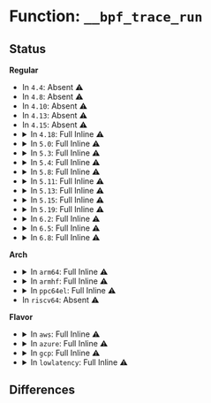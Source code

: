 # Function: <code>__bpf_trace_run</code>

## Status
<b>Regular</b>
<ul>
<li>
In <code>4.4</code>: Absent ⚠️
</li>
<li>
In <code>4.8</code>: Absent ⚠️
</li>
<li>
In <code>4.10</code>: Absent ⚠️
</li>
<li>
In <code>4.13</code>: Absent ⚠️
</li>
<li>
In <code>4.15</code>: Absent ⚠️
</li>
<li>
<details>
<summary>In <code>4.18</code>: Full Inline ⚠️</summary>

**Collision:** Unique Static

**Inline:** Full

**Transformation:** False

**Instances:**

```
In kernel/trace/bpf_trace.c (ffffffff811a4c63)
Location: kernel/trace/bpf_trace.c:1092
Inline: True
Inline callers:
  - kernel/trace/bpf_trace.c:bpf_trace_run12
  - kernel/trace/bpf_trace.c:bpf_trace_run11
  - kernel/trace/bpf_trace.c:bpf_trace_run10
  - kernel/trace/bpf_trace.c:bpf_trace_run9
  - kernel/trace/bpf_trace.c:bpf_trace_run8
  - kernel/trace/bpf_trace.c:bpf_trace_run7
  - kernel/trace/bpf_trace.c:bpf_trace_run6
  - kernel/trace/bpf_trace.c:bpf_trace_run5
  - kernel/trace/bpf_trace.c:bpf_trace_run4
  - kernel/trace/bpf_trace.c:bpf_trace_run3
  - kernel/trace/bpf_trace.c:bpf_trace_run2
  - kernel/trace/bpf_trace.c:bpf_trace_run1
```
</details>
</li>
<li>
<details>
<summary>In <code>5.0</code>: Full Inline ⚠️</summary>

**Collision:** Unique Static

**Inline:** Full

**Transformation:** False

**Instances:**

```
In kernel/trace/bpf_trace.c (ffffffff811b2d33)
Location: kernel/trace/bpf_trace.c:1137
Inline: True
Inline callers:
  - kernel/trace/bpf_trace.c:bpf_trace_run12
  - kernel/trace/bpf_trace.c:bpf_trace_run11
  - kernel/trace/bpf_trace.c:bpf_trace_run10
  - kernel/trace/bpf_trace.c:bpf_trace_run9
  - kernel/trace/bpf_trace.c:bpf_trace_run8
  - kernel/trace/bpf_trace.c:bpf_trace_run7
  - kernel/trace/bpf_trace.c:bpf_trace_run6
  - kernel/trace/bpf_trace.c:bpf_trace_run5
  - kernel/trace/bpf_trace.c:bpf_trace_run4
  - kernel/trace/bpf_trace.c:bpf_trace_run3
  - kernel/trace/bpf_trace.c:bpf_trace_run2
  - kernel/trace/bpf_trace.c:bpf_trace_run1
```
</details>
</li>
<li>
<details>
<summary>In <code>5.3</code>: Full Inline ⚠️</summary>

**Collision:** Unique Static

**Inline:** Full

**Transformation:** False

**Instances:**

```
In kernel/trace/bpf_trace.c (ffffffff811c19f9)
Location: kernel/trace/bpf_trace.c:1306
Inline: True
Inline callers:
  - kernel/trace/bpf_trace.c:bpf_trace_run12
  - kernel/trace/bpf_trace.c:bpf_trace_run11
  - kernel/trace/bpf_trace.c:bpf_trace_run10
  - kernel/trace/bpf_trace.c:bpf_trace_run9
  - kernel/trace/bpf_trace.c:bpf_trace_run8
  - kernel/trace/bpf_trace.c:bpf_trace_run7
  - kernel/trace/bpf_trace.c:bpf_trace_run6
  - kernel/trace/bpf_trace.c:bpf_trace_run5
  - kernel/trace/bpf_trace.c:bpf_trace_run4
  - kernel/trace/bpf_trace.c:bpf_trace_run3
  - kernel/trace/bpf_trace.c:bpf_trace_run2
  - kernel/trace/bpf_trace.c:bpf_trace_run1
```
</details>
</li>
<li>
<details>
<summary>In <code>5.4</code>: Full Inline ⚠️</summary>

**Collision:** Unique Static

**Inline:** Full

**Transformation:** False

**Instances:**

```
In kernel/trace/bpf_trace.c (ffffffff811cd1a9)
Location: kernel/trace/bpf_trace.c:1330
Inline: True
Inline callers:
  - kernel/trace/bpf_trace.c:bpf_trace_run12
  - kernel/trace/bpf_trace.c:bpf_trace_run11
  - kernel/trace/bpf_trace.c:bpf_trace_run10
  - kernel/trace/bpf_trace.c:bpf_trace_run9
  - kernel/trace/bpf_trace.c:bpf_trace_run8
  - kernel/trace/bpf_trace.c:bpf_trace_run7
  - kernel/trace/bpf_trace.c:bpf_trace_run6
  - kernel/trace/bpf_trace.c:bpf_trace_run5
  - kernel/trace/bpf_trace.c:bpf_trace_run4
  - kernel/trace/bpf_trace.c:bpf_trace_run3
  - kernel/trace/bpf_trace.c:bpf_trace_run2
  - kernel/trace/bpf_trace.c:bpf_trace_run1
```
</details>
</li>
<li>
<details>
<summary>In <code>5.8</code>: Full Inline ⚠️</summary>

**Collision:** Unique Static

**Inline:** Full

**Transformation:** False

**Instances:**

```
In kernel/trace/bpf_trace.c (ffffffff811e8b39)
Location: kernel/trace/bpf_trace.c:1825
Inline: True
Inline callers:
  - kernel/trace/bpf_trace.c:bpf_trace_run12
  - kernel/trace/bpf_trace.c:bpf_trace_run11
  - kernel/trace/bpf_trace.c:bpf_trace_run10
  - kernel/trace/bpf_trace.c:bpf_trace_run9
  - kernel/trace/bpf_trace.c:bpf_trace_run8
  - kernel/trace/bpf_trace.c:bpf_trace_run7
  - kernel/trace/bpf_trace.c:bpf_trace_run6
  - kernel/trace/bpf_trace.c:bpf_trace_run5
  - kernel/trace/bpf_trace.c:bpf_trace_run4
  - kernel/trace/bpf_trace.c:bpf_trace_run3
  - kernel/trace/bpf_trace.c:bpf_trace_run2
  - kernel/trace/bpf_trace.c:bpf_trace_run1
```
</details>
</li>
<li>
<details>
<summary>In <code>5.11</code>: Full Inline ⚠️</summary>

**Collision:** Unique Static

**Inline:** Full

**Transformation:** False

**Instances:**

```
In kernel/trace/bpf_trace.c (ffffffff811e5f39)
Location: kernel/trace/bpf_trace.c:2081
Inline: True
Inline callers:
  - kernel/trace/bpf_trace.c:bpf_trace_run12
  - kernel/trace/bpf_trace.c:bpf_trace_run11
  - kernel/trace/bpf_trace.c:bpf_trace_run10
  - kernel/trace/bpf_trace.c:bpf_trace_run9
  - kernel/trace/bpf_trace.c:bpf_trace_run8
  - kernel/trace/bpf_trace.c:bpf_trace_run7
  - kernel/trace/bpf_trace.c:bpf_trace_run6
  - kernel/trace/bpf_trace.c:bpf_trace_run5
  - kernel/trace/bpf_trace.c:bpf_trace_run4
  - kernel/trace/bpf_trace.c:bpf_trace_run3
  - kernel/trace/bpf_trace.c:bpf_trace_run2
  - kernel/trace/bpf_trace.c:bpf_trace_run1
```
</details>
</li>
<li>
<details>
<summary>In <code>5.13</code>: Full Inline ⚠️</summary>

**Collision:** Unique Static

**Inline:** Full

**Transformation:** False

**Instances:**

```
In kernel/trace/bpf_trace.c (ffffffff811e7619)
Location: kernel/trace/bpf_trace.c:1777
Inline: True
Inline callers:
  - kernel/trace/bpf_trace.c:bpf_trace_run12
  - kernel/trace/bpf_trace.c:bpf_trace_run11
  - kernel/trace/bpf_trace.c:bpf_trace_run10
  - kernel/trace/bpf_trace.c:bpf_trace_run9
  - kernel/trace/bpf_trace.c:bpf_trace_run8
  - kernel/trace/bpf_trace.c:bpf_trace_run7
  - kernel/trace/bpf_trace.c:bpf_trace_run6
  - kernel/trace/bpf_trace.c:bpf_trace_run5
  - kernel/trace/bpf_trace.c:bpf_trace_run4
  - kernel/trace/bpf_trace.c:bpf_trace_run3
  - kernel/trace/bpf_trace.c:bpf_trace_run2
  - kernel/trace/bpf_trace.c:bpf_trace_run1
```
</details>
</li>
<li>
<details>
<summary>In <code>5.15</code>: Full Inline ⚠️</summary>

**Collision:** Unique Static

**Inline:** Full

**Transformation:** False

**Instances:**

```
In kernel/trace/bpf_trace.c (ffffffff81218299)
Location: kernel/trace/bpf_trace.c:1861
Inline: True
Inline callers:
  - kernel/trace/bpf_trace.c:bpf_trace_run12
  - kernel/trace/bpf_trace.c:bpf_trace_run11
  - kernel/trace/bpf_trace.c:bpf_trace_run10
  - kernel/trace/bpf_trace.c:bpf_trace_run9
  - kernel/trace/bpf_trace.c:bpf_trace_run8
  - kernel/trace/bpf_trace.c:bpf_trace_run7
  - kernel/trace/bpf_trace.c:bpf_trace_run6
  - kernel/trace/bpf_trace.c:bpf_trace_run5
  - kernel/trace/bpf_trace.c:bpf_trace_run4
  - kernel/trace/bpf_trace.c:bpf_trace_run3
  - kernel/trace/bpf_trace.c:bpf_trace_run2
  - kernel/trace/bpf_trace.c:bpf_trace_run1
```
</details>
</li>
<li>
<details>
<summary>In <code>5.19</code>: Full Inline ⚠️</summary>

**Collision:** Unique Static

**Inline:** Full

**Transformation:** False

**Instances:**

```
In kernel/trace/bpf_trace.c (ffffffff81257b19)
Location: kernel/trace/bpf_trace.c:2042
Inline: True
Inline callers:
  - kernel/trace/bpf_trace.c:bpf_trace_run12
  - kernel/trace/bpf_trace.c:bpf_trace_run11
  - kernel/trace/bpf_trace.c:bpf_trace_run10
  - kernel/trace/bpf_trace.c:bpf_trace_run9
  - kernel/trace/bpf_trace.c:bpf_trace_run8
  - kernel/trace/bpf_trace.c:bpf_trace_run7
  - kernel/trace/bpf_trace.c:bpf_trace_run6
  - kernel/trace/bpf_trace.c:bpf_trace_run5
  - kernel/trace/bpf_trace.c:bpf_trace_run4
  - kernel/trace/bpf_trace.c:bpf_trace_run3
  - kernel/trace/bpf_trace.c:bpf_trace_run2
  - kernel/trace/bpf_trace.c:bpf_trace_run1
```
</details>
</li>
<li>
<details>
<summary>In <code>6.2</code>: Full Inline ⚠️</summary>

**Collision:** Unique Static

**Inline:** Full

**Transformation:** False

**Instances:**

```
In kernel/trace/bpf_trace.c (ffffffff812a65af)
Location: kernel/trace/bpf_trace.c:2259
Inline: True
Inline callers:
  - kernel/trace/bpf_trace.c:bpf_trace_run12
  - kernel/trace/bpf_trace.c:bpf_trace_run11
  - kernel/trace/bpf_trace.c:bpf_trace_run10
  - kernel/trace/bpf_trace.c:bpf_trace_run9
  - kernel/trace/bpf_trace.c:bpf_trace_run8
  - kernel/trace/bpf_trace.c:bpf_trace_run7
  - kernel/trace/bpf_trace.c:bpf_trace_run6
  - kernel/trace/bpf_trace.c:bpf_trace_run5
  - kernel/trace/bpf_trace.c:bpf_trace_run4
  - kernel/trace/bpf_trace.c:bpf_trace_run3
  - kernel/trace/bpf_trace.c:bpf_trace_run2
  - kernel/trace/bpf_trace.c:bpf_trace_run1
```
</details>
</li>
<li>
<details>
<summary>In <code>6.5</code>: Full Inline ⚠️</summary>

**Collision:** Unique Static

**Inline:** Full

**Transformation:** False

**Instances:**

```
In kernel/trace/bpf_trace.c (ffffffff812c87af)
Location: kernel/trace/bpf_trace.c:2268
Inline: True
Inline callers:
  - kernel/trace/bpf_trace.c:bpf_trace_run12
  - kernel/trace/bpf_trace.c:bpf_trace_run11
  - kernel/trace/bpf_trace.c:bpf_trace_run10
  - kernel/trace/bpf_trace.c:bpf_trace_run9
  - kernel/trace/bpf_trace.c:bpf_trace_run8
  - kernel/trace/bpf_trace.c:bpf_trace_run7
  - kernel/trace/bpf_trace.c:bpf_trace_run6
  - kernel/trace/bpf_trace.c:bpf_trace_run5
  - kernel/trace/bpf_trace.c:bpf_trace_run4
  - kernel/trace/bpf_trace.c:bpf_trace_run3
  - kernel/trace/bpf_trace.c:bpf_trace_run2
  - kernel/trace/bpf_trace.c:bpf_trace_run1
```
</details>
</li>
<li>
<details>
<summary>In <code>6.8</code>: Full Inline ⚠️</summary>

**Collision:** Unique Static

**Inline:** Full

**Transformation:** False

**Instances:**

```
In kernel/trace/bpf_trace.c (ffffffff812e6d6f)
Location: kernel/trace/bpf_trace.c:2373
Inline: True
Inline callers:
  - kernel/trace/bpf_trace.c:bpf_trace_run12
  - kernel/trace/bpf_trace.c:bpf_trace_run11
  - kernel/trace/bpf_trace.c:bpf_trace_run10
  - kernel/trace/bpf_trace.c:bpf_trace_run9
  - kernel/trace/bpf_trace.c:bpf_trace_run8
  - kernel/trace/bpf_trace.c:bpf_trace_run7
  - kernel/trace/bpf_trace.c:bpf_trace_run6
  - kernel/trace/bpf_trace.c:bpf_trace_run5
  - kernel/trace/bpf_trace.c:bpf_trace_run4
  - kernel/trace/bpf_trace.c:bpf_trace_run3
  - kernel/trace/bpf_trace.c:bpf_trace_run2
  - kernel/trace/bpf_trace.c:bpf_trace_run1
```
</details>
</li>
</ul>
<b>Arch</b>
<ul>
<li>
<details>
<summary>In <code>arm64</code>: Full Inline ⚠️</summary>

**Collision:** Unique Static

**Inline:** Full

**Transformation:** False

**Instances:**

```
In kernel/trace/bpf_trace.c (ffff80001024c62c)
Location: kernel/trace/bpf_trace.c:1330
Inline: True
Inline callers:
  - kernel/trace/bpf_trace.c:bpf_trace_run12
  - kernel/trace/bpf_trace.c:bpf_trace_run11
  - kernel/trace/bpf_trace.c:bpf_trace_run10
  - kernel/trace/bpf_trace.c:bpf_trace_run9
  - kernel/trace/bpf_trace.c:bpf_trace_run8
  - kernel/trace/bpf_trace.c:bpf_trace_run7
  - kernel/trace/bpf_trace.c:bpf_trace_run6
  - kernel/trace/bpf_trace.c:bpf_trace_run5
  - kernel/trace/bpf_trace.c:bpf_trace_run4
  - kernel/trace/bpf_trace.c:bpf_trace_run3
  - kernel/trace/bpf_trace.c:bpf_trace_run2
  - kernel/trace/bpf_trace.c:bpf_trace_run1
```
</details>
</li>
<li>
<details>
<summary>In <code>armhf</code>: Full Inline ⚠️</summary>

**Collision:** Unique Static

**Inline:** Full

**Transformation:** False

**Instances:**

```
In kernel/trace/bpf_trace.c (c047f9c0)
Location: kernel/trace/bpf_trace.c:1330
Inline: True
Inline callers:
  - kernel/trace/bpf_trace.c:bpf_trace_run12
  - kernel/trace/bpf_trace.c:bpf_trace_run11
  - kernel/trace/bpf_trace.c:bpf_trace_run10
  - kernel/trace/bpf_trace.c:bpf_trace_run9
  - kernel/trace/bpf_trace.c:bpf_trace_run8
  - kernel/trace/bpf_trace.c:bpf_trace_run7
  - kernel/trace/bpf_trace.c:bpf_trace_run6
  - kernel/trace/bpf_trace.c:bpf_trace_run5
  - kernel/trace/bpf_trace.c:bpf_trace_run4
  - kernel/trace/bpf_trace.c:bpf_trace_run3
  - kernel/trace/bpf_trace.c:bpf_trace_run2
  - kernel/trace/bpf_trace.c:bpf_trace_run1
```
</details>
</li>
<li>
<details>
<summary>In <code>ppc64el</code>: Full Inline ⚠️</summary>

**Collision:** Unique Static

**Inline:** Full

**Transformation:** False

**Instances:**

```
In kernel/trace/bpf_trace.c (c0000000002e8664)
Location: kernel/trace/bpf_trace.c:1330
Inline: True
Inline callers:
  - kernel/trace/bpf_trace.c:bpf_trace_run12
  - kernel/trace/bpf_trace.c:bpf_trace_run11
  - kernel/trace/bpf_trace.c:bpf_trace_run10
  - kernel/trace/bpf_trace.c:bpf_trace_run9
  - kernel/trace/bpf_trace.c:bpf_trace_run8
  - kernel/trace/bpf_trace.c:bpf_trace_run7
  - kernel/trace/bpf_trace.c:bpf_trace_run6
  - kernel/trace/bpf_trace.c:bpf_trace_run5
  - kernel/trace/bpf_trace.c:bpf_trace_run4
  - kernel/trace/bpf_trace.c:bpf_trace_run3
  - kernel/trace/bpf_trace.c:bpf_trace_run2
  - kernel/trace/bpf_trace.c:bpf_trace_run1
```
</details>
</li>
<li>
In <code>riscv64</code>: Absent ⚠️
</li>
</ul>
<b>Flavor</b>
<ul>
<li>
<details>
<summary>In <code>aws</code>: Full Inline ⚠️</summary>

**Collision:** Unique Static

**Inline:** Full

**Transformation:** False

**Instances:**

```
In kernel/trace/bpf_trace.c (ffffffff811c57c9)
Location: kernel/trace/bpf_trace.c:1330
Inline: True
Inline callers:
  - kernel/trace/bpf_trace.c:bpf_trace_run12
  - kernel/trace/bpf_trace.c:bpf_trace_run11
  - kernel/trace/bpf_trace.c:bpf_trace_run10
  - kernel/trace/bpf_trace.c:bpf_trace_run9
  - kernel/trace/bpf_trace.c:bpf_trace_run8
  - kernel/trace/bpf_trace.c:bpf_trace_run7
  - kernel/trace/bpf_trace.c:bpf_trace_run6
  - kernel/trace/bpf_trace.c:bpf_trace_run5
  - kernel/trace/bpf_trace.c:bpf_trace_run4
  - kernel/trace/bpf_trace.c:bpf_trace_run3
  - kernel/trace/bpf_trace.c:bpf_trace_run2
  - kernel/trace/bpf_trace.c:bpf_trace_run1
```
</details>
</li>
<li>
<details>
<summary>In <code>azure</code>: Full Inline ⚠️</summary>

**Collision:** Unique Static

**Inline:** Full

**Transformation:** False

**Instances:**

```
In kernel/trace/bpf_trace.c (ffffffff811b85a9)
Location: kernel/trace/bpf_trace.c:1330
Inline: True
Inline callers:
  - kernel/trace/bpf_trace.c:bpf_trace_run12
  - kernel/trace/bpf_trace.c:bpf_trace_run11
  - kernel/trace/bpf_trace.c:bpf_trace_run10
  - kernel/trace/bpf_trace.c:bpf_trace_run9
  - kernel/trace/bpf_trace.c:bpf_trace_run8
  - kernel/trace/bpf_trace.c:bpf_trace_run7
  - kernel/trace/bpf_trace.c:bpf_trace_run6
  - kernel/trace/bpf_trace.c:bpf_trace_run5
  - kernel/trace/bpf_trace.c:bpf_trace_run4
  - kernel/trace/bpf_trace.c:bpf_trace_run3
  - kernel/trace/bpf_trace.c:bpf_trace_run2
  - kernel/trace/bpf_trace.c:bpf_trace_run1
```
</details>
</li>
<li>
<details>
<summary>In <code>gcp</code>: Full Inline ⚠️</summary>

**Collision:** Unique Static

**Inline:** Full

**Transformation:** False

**Instances:**

```
In kernel/trace/bpf_trace.c (ffffffff811c3599)
Location: kernel/trace/bpf_trace.c:1330
Inline: True
Inline callers:
  - kernel/trace/bpf_trace.c:bpf_trace_run12
  - kernel/trace/bpf_trace.c:bpf_trace_run11
  - kernel/trace/bpf_trace.c:bpf_trace_run10
  - kernel/trace/bpf_trace.c:bpf_trace_run9
  - kernel/trace/bpf_trace.c:bpf_trace_run8
  - kernel/trace/bpf_trace.c:bpf_trace_run7
  - kernel/trace/bpf_trace.c:bpf_trace_run6
  - kernel/trace/bpf_trace.c:bpf_trace_run5
  - kernel/trace/bpf_trace.c:bpf_trace_run4
  - kernel/trace/bpf_trace.c:bpf_trace_run3
  - kernel/trace/bpf_trace.c:bpf_trace_run2
  - kernel/trace/bpf_trace.c:bpf_trace_run1
```
</details>
</li>
<li>
<details>
<summary>In <code>lowlatency</code>: Full Inline ⚠️</summary>

**Collision:** Unique Static

**Inline:** Full

**Transformation:** False

**Instances:**

```
In kernel/trace/bpf_trace.c (ffffffff811d0e59)
Location: kernel/trace/bpf_trace.c:1330
Inline: True
Inline callers:
  - kernel/trace/bpf_trace.c:bpf_trace_run12
  - kernel/trace/bpf_trace.c:bpf_trace_run11
  - kernel/trace/bpf_trace.c:bpf_trace_run10
  - kernel/trace/bpf_trace.c:bpf_trace_run9
  - kernel/trace/bpf_trace.c:bpf_trace_run8
  - kernel/trace/bpf_trace.c:bpf_trace_run7
  - kernel/trace/bpf_trace.c:bpf_trace_run6
  - kernel/trace/bpf_trace.c:bpf_trace_run5
  - kernel/trace/bpf_trace.c:bpf_trace_run4
  - kernel/trace/bpf_trace.c:bpf_trace_run3
  - kernel/trace/bpf_trace.c:bpf_trace_run2
  - kernel/trace/bpf_trace.c:bpf_trace_run1
```
</details>
</li>
</ul>

## Differences
